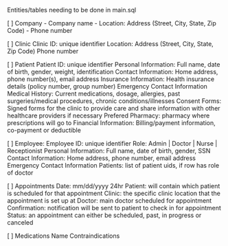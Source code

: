 Entities/tables needing to be done in main.sql

[ ] Company
    - Company name
    - Location: Address (Street, City, State, Zip Code)
    - Phone number

[ ] Clinic
    Clinic ID: unique identifier
    Location: Address (Street, City, State, Zip Code)
    Phone number

[ ] Patient
    Patient ID: unique identifier
    Personal Information: Full name, date of birth, gender, weight, identification
    Contact Information: Home address, phone number(s), email address
    Insurance Information: Health insurance details (policy number, group number)
    Emergency Contact Information
    Medical History: Current medications, dosage, allergies, past surgeries/medical
procedures, chronic conditions/illnesses
    Consent Forms: Signed forms for the clinic to provide care and share information
with other healthcare providers if necessary
    Prefered Pharmacy: pharmacy where prescriptions will go to
    Financial Information: Billing/payment information, co-payment or deductible

[ ] Employee:
    Employee ID: unique identifier
    Role: Admin | Doctor | Nurse | Receptionist
    Personal Information: Full name, date of birth, gender, SSN
    Contact Information: Home address, phone number, email address
    Emergency Contact Information
    Patients: list of patient uids, if row has role of doctor

[ ] Appointments
    Date: mm/dd/yyyy 24hr
    Patient: will contain which patient is scheduled for that appointment
    Clinic: the specific clinic location that the appointment is set up at
    Doctor: main doctor scheduled for appointment
    Confirmation: notification will be sent to patient to check in for appointment
    Status: an appointment can either be scheduled, past, in progress or canceled

[ ] Medications
    Name
    Contraindications
